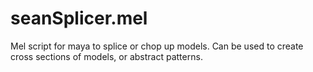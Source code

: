 # seanSplicer.mel
Mel script for maya to splice or chop up models. Can be used to create cross sections of models, or abstract patterns.
